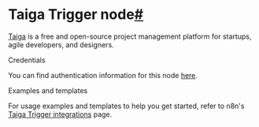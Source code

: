 [](https://github.com/n8n-io/n8n-docs/edit/main/docs/integrations/builtin/trigger-nodes/n8n-nodes-base.taigatrigger.md "Edit this page")

# Taiga Trigger node[#](#taiga-trigger-node "Permanent link")

[Taiga](https://www.taiga.io/) is a free and open-source project management platform for startups, agile developers, and designers.

Credentials

You can find authentication information for this node [here](../../credentials/taiga/).

Examples and templates

For usage examples and templates to help you get started, refer to n8n's [Taiga Trigger integrations](https://n8n.io/integrations/taiga-trigger/) page.